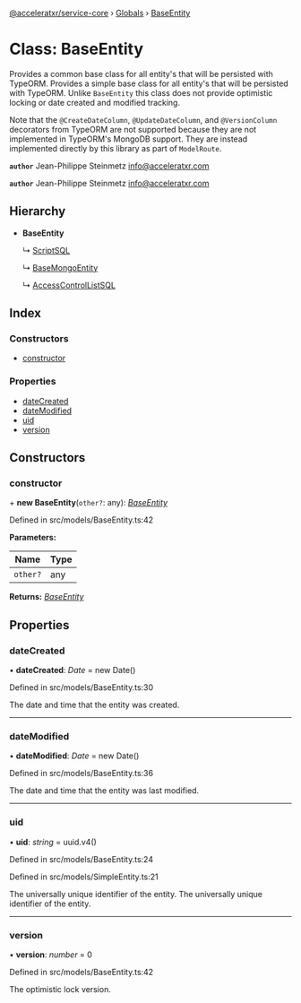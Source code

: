 [@acceleratxr/service-core](../README.md) › [Globals](../globals.md) › [BaseEntity](baseentity.md)

# Class: BaseEntity

Provides a common base class for all entity's that will be persisted with TypeORM.
Provides a simple base class for all entity's that will be persisted with TypeORM. Unlike `BaseEntity` this class
does not provide optimistic locking or date created and modified tracking.

Note that the `@CreateDateColumn`, `@UpdateDateColumn`, and `@VersionColumn` decorators from TypeORM are not supported
because they are not implemented in TypeORM's MongoDB support. They are instead implemented directly by this
library as part of `ModelRoute`.

**`author`** Jean-Philippe Steinmetz <info@acceleratxr.com>

**`author`** Jean-Philippe Steinmetz <info@acceleratxr.com>

## Hierarchy

* **BaseEntity**

  ↳ [ScriptSQL](scriptsql.md)

  ↳ [BaseMongoEntity](basemongoentity.md)

  ↳ [AccessControlListSQL](accesscontrollistsql.md)

## Index

### Constructors

* [constructor](baseentity.md#constructor)

### Properties

* [dateCreated](baseentity.md#datecreated)
* [dateModified](baseentity.md#datemodified)
* [uid](baseentity.md#uid)
* [version](baseentity.md#version)

## Constructors

###  constructor

\+ **new BaseEntity**(`other?`: any): *[BaseEntity](baseentity.md)*

Defined in src/models/BaseEntity.ts:42

**Parameters:**

Name | Type |
------ | ------ |
`other?` | any |

**Returns:** *[BaseEntity](baseentity.md)*

## Properties

###  dateCreated

• **dateCreated**: *Date* = new Date()

Defined in src/models/BaseEntity.ts:30

The date and time that the entity was created.

___

###  dateModified

• **dateModified**: *Date* = new Date()

Defined in src/models/BaseEntity.ts:36

The date and time that the entity was last modified.

___

###  uid

• **uid**: *string* = uuid.v4()

Defined in src/models/BaseEntity.ts:24

Defined in src/models/SimpleEntity.ts:21

The universally unique identifier of the entity.
The universally unique identifier of the entity.

___

###  version

• **version**: *number* = 0

Defined in src/models/BaseEntity.ts:42

The optimistic lock version.
